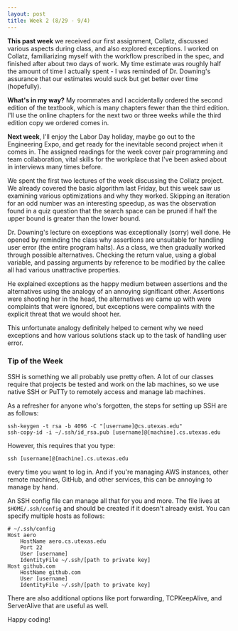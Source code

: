 ```yaml
---
layout: post
title: Week 2 (8/29 - 9/4)
---
```


**This past week** we received our first assignment, Collatz, discussed various aspects during class, and also explored exceptions. I worked on Collatz, familiarizing myself with the workflow prescribed in the spec, and finished after about two days of work. My time estimate was roughly half the amount of time I actually spent - I was reminded of Dr. Downing's assurance that our estimates would suck but get better over time (hopefully). 

**What's in my way?** My roommates and I accidentally ordered the second edition of the textbook, which is many chapters fewer than the third edition. I'll use the online chapters for the next two or three weeks while the third edition copy we ordered comes in.  

**Next week**, I'll enjoy the Labor Day holiday, maybe go out to the Engineering Expo, and get ready for the inevitable second project when it comes in. The assigned readings for the week cover pair programming and team collaboration, vital skills for the workplace that I've been asked about in interviews many times before.   

We spent the first two lectures of the week discussing the Collatz project. We already covered the basic algorithm last Friday, but this week saw us examining various optimizations and why they worked. Skipping an iteration for an odd number was an interesting speedup, as was the observation found in a quiz question that the search space can be pruned if half the upper bound is greater than the lower bound. 

Dr. Downing's lecture on exceptions was exceptionally (sorry) well done. He opened by reminding the class why assertions are unsuitable for handling user error (the entire program halts). As a class, we then gradually worked through possible alternatives. 
Checking the return value, using a global variable, and passing arguments by reference to be modified by the callee all had various unattractive properties.

He explained exceptions as the happy medium between assertions and the alternatives using the analogy of an annoying significant other.
Assertions were shooting her in the head, the alternatives we came up with were complaints that were ignored, but exceptions were compalints with the explicit threat that we would shoot her.

This unfortunate analogy definitely helped to cement why we need exceptions and how various solutions stack up to the task of handling user error.

### Tip of the Week
SSH is something we all probably use pretty often. A lot of our classes require that projects be tested and work on the lab machines, so we use native SSH or PuTTy to remotely access and manage lab machines.

As a refresher for anyone who's forgotten, the steps for setting up SSH are as follows:

```shell
ssh-keygen -t rsa -b 4096 -C "[username]@cs.utexas.edu"
ssh-copy-id -i ~/.ssh/id_rsa.pub [username]@[machine].cs.utexas.edu
```

However, this requires that you type: 

```shell
ssh [username]@[machine].cs.utexas.edu
```
every time you want to log in. And if you're managing AWS instances, other remote machines, GitHub, and other services, this can be annoying to manage by hand.

An SSH config file can manage all that for you and more. The file lives at ``$HOME/.ssh/config`` and should be created if it doesn't already exist. You can specify multiple hosts as follows:

```shell
# ~/.ssh/config
Host aero
    HostName aero.cs.utexas.edu
    Port 22
    User [username]
    IdentityFile ~/.ssh/[path to private key]
Host github.com
    HostName github.com
    User [username]
    IdentityFile ~/.ssh/[path to private key]
```

There are also additional options like port forwarding, TCPKeepAlive, and ServerAlive that are useful as well.

Happy coding!
